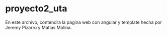 # proyecto2_uta
 En este archivo, contendra la pagina web con angular y template hecha por Jeremy Pizarro y Matias Molina.
